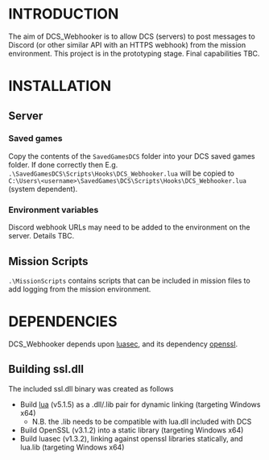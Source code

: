 
# INTRODUCTION

The aim of DCS_Webhooker is to allow DCS (servers) to post messages to Discord (or other similar API with an HTTPS webhook) from the mission environment.
This project is in the prototyping stage. Final capabilities TBC.

# INSTALLATION

## Server

### Saved games
Copy the contents of the `SavedGamesDCS` folder into your DCS saved games folder. If done correctly then E.g. `.\SavedGamesDCS\Scripts\Hooks\DCS_Webhooker.lua` will be copied to `C:\Users\<username>\SavedGames\DCS\Scripts\Hooks\DCS_Webhooker.lua` (system dependent).

### Environment variables
Discord webhook URLs may need to be added to the environment on the server. Details TBC.

## Mission Scripts
`.\MissionScripts` contains scripts that can be included in mission files to add logging from the mission environment.

# DEPENDENCIES

DCS_Webhooker depends upon [luasec](https://github.com/brunoos/luasec), and its dependency [openssl](https://github.com/openssl/openssl).

## Building ssl.dll
The included ssl.dll binary was created as follows
* Build [lua](https://www.lua.org/versions.html) (v5.1.5) as a .dll/.lib pair for dynamic linking (targeting Windows x64)
  - N.B. the .lib needs to be compatible with lua.dll included with DCS
* Build OpenSSL (v3.1.2) into a static library (targeting Windows x64)
* Build luasec (v1.3.2), linking against openssl libraries statically, and lua.lib (targeting Windows x64)
